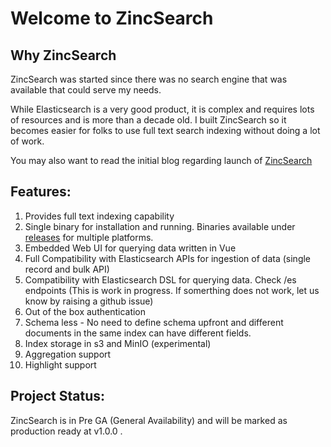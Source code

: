 # Welcome to ZincSearch


## Why ZincSearch

ZincSearch was started since there was no search engine that was available that could serve my needs.

While Elasticsearch is a very good product, it is complex and requires lots of resources and is more than a decade old. I built ZincSearch so it becomes easier for folks to use full text search indexing without doing a lot of work.

You may also want to read the initial blog regarding launch of [ZincSearch](https://prabhatsharma.in/blog/in-search-of-a-search-engine-beyond-elasticsearch-introducing-zinc/)


## Features:
1. Provides full text indexing capability
1. Single binary for installation and running. Binaries available under [releases](https://github.com/zinclabs/zincsearch/releases) for multiple platforms.
1. Embedded Web UI for querying data written in Vue
1. Full Compatibility with Elasticsearch APIs for ingestion of data (single record and bulk API)
1. Compatibility with Elasticsearch DSL for querying data. Check /es endpoints (This is work in progress. If somerthing does not work, let us know by raising a github issue)
1. Out of the box authentication
1. Schema less - No need to define schema upfront and different documents in the same index can have different fields.
1. Index storage in s3 and MinIO (experimental)
1. Aggregation support
1. Highlight support

## Project Status:

ZincSearch is in Pre GA (General Availability)  and will be marked as production ready at v1.0.0 . 
